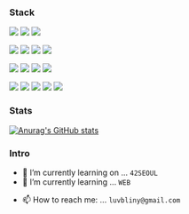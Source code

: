 <!-- ### Hi there 👋 -->

### Stack

<a href="https://gamy-kumquat-080.notion.site/fd6ac5fdaa414fd3b64cb188f3af49ce" target="_blank"><img src="https://img.shields.io/badge/Notion-000000?style=flat-square&logo=Notion&logoColor=white"/></a>
<a href="https://github.com/blingblin-g" target="_blank"><img src="https://img.shields.io/badge/GitHub-181717?style=flat-square&logo=GitHub&logoColor=white"/></a>
<a href="https://profile.intra.42.fr/" target="_blank"><img src="https://img.shields.io/badge/SEOUL-000000?style=flat-square&logo=42&logoColor=white"/></a>


<img src="https://img.shields.io/badge/C/C++-A8B9CC?style=flat-square&logo=C&logoColor=white"/> <img src="https://img.shields.io/badge/Unity-000000?style=flat-square&logo=Unity&logoColor=white"/> <img src="https://img.shields.io/badge/Docker-2496ED?style=flat-square&logo=Docker&logoColor=white"/> <img src="https://img.shields.io/badge/K8s-326CE5?style=flat-square&logo=Kubernetes&logoColor=white"/>

<img src="https://img.shields.io/badge/Python-3776AB?style=flat-square&logo=Python&logoColor=white"/> <img src="https://img.shields.io/badge/Flask-000000?style=flat-square&logo=Flask&logoColor=white"/> <img src="https://img.shields.io/badge/MongoDB-47A248?style=flat-square&logo=MongoDB&logoColor=white"/> <img src="https://img.shields.io/badge/MySQL-4479A1?style=flat-square&logo=MySQL&logoColor=white"/>

<img src="https://img.shields.io/badge/HTML-E34F26?style=flat-square&logo=HTML5&logoColor=white"/> <img src="https://img.shields.io/badge/CSS-1572B6?style=flat-square&logo=CSS3&logoColor=white"/> <img src="https://img.shields.io/badge/Javascript-F7DF1E?style=flat-square&logo=JavaScript&logoColor=white"/> <img src="https://img.shields.io/badge/React-61DAFB?style=flat-square&logo=React&logoColor=white"/> <img src="https://img.shields.io/badge/MaterialUI-0081CB?style=flat-square&logo=Material-UI&logoColor=white"/>


### Stats

[![Anurag's GitHub stats](https://github-readme-stats.vercel.app/api?username=blingblin-g)](https://github.com/anuraghazra/github-readme-stats)


### Intro

<!-- **blingblin-g/blingblin-g** is a ✨ _special_ ✨ repository because its `README.md` (this file) appears on your GitHub profile.

Here are some ideas to get you started:
 -->
- 🔭 I’m currently learning on ... `42SEOUL`
- 🌱 I’m currently learning ... `WEB`
<!-- - 👯 I’m looking to collaborate on ... -->
<!-- - 🤔 I’m looking for help with ... -->
<!-- - 💬 Ask me about ... -->
- 📫 How to reach me: ... `luvbliny@gmail.com`
<!-- - 😄 Pronouns: ... -->
<!-- - ⚡ Fun fact: ... -->

